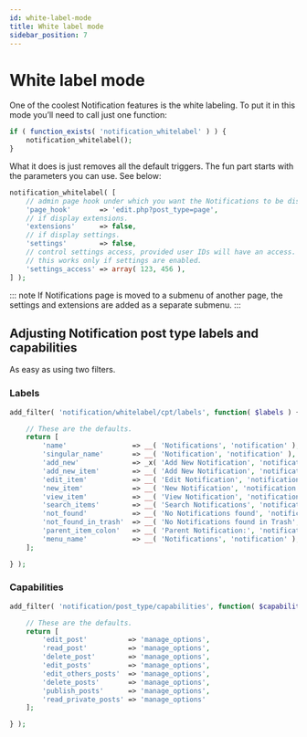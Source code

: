 ```yaml
---
id: white-label-mode
title: White label mode
sidebar_position: 7
---
```


# White label mode

One of the coolest Notification features is the white labeling. To put it in this mode you’ll need to call just one function:

```php
if ( function_exists( 'notification_whitelabel' ) ) {
	notification_whitelabel();
}
```

What it does is just removes all the default triggers. The fun part starts with the parameters you can use. See below:

```php
notification_whitelabel( [
	// admin page hook under which you want the Notifications to be displayed.
	'page_hook'       => 'edit.php?post_type=page',
	// if display extensions.
	'extensions'      => false,
	// if display settings.
	'settings'        => false,
	// control settings access, provided user IDs will have an access.
	// this works only if settings are enabled.
	'settings_access' => array( 123, 456 ),
] );
```

::: note
If Notifications page is moved to a submenu of another page, the settings and extensions are added as a separate submenu.
:::

## Adjusting Notification post type labels and capabilities

As easy as using two filters.

### Labels

```php
add_filter( 'notification/whitelabel/cpt/labels', function( $labels ) {

	// These are the defaults.
	return [
		'name'                => __( 'Notifications', 'notification' ),
		'singular_name'       => __( 'Notification', 'notification' ),
		'add_new'             => _x( 'Add New Notification', 'notification', 'notification' ),
		'add_new_item'        => __( 'Add New Notification', 'notification' ),
		'edit_item'           => __( 'Edit Notification', 'notification' ),
		'new_item'            => __( 'New Notification', 'notification' ),
		'view_item'           => __( 'View Notification', 'notification' ),
		'search_items'        => __( 'Search Notifications', 'notification' ),
		'not_found'           => __( 'No Notifications found', 'notification' ),
		'not_found_in_trash'  => __( 'No Notifications found in Trash', 'notification' ),
		'parent_item_colon'   => __( 'Parent Notification:', 'notification' ),
		'menu_name'           => __( 'Notifications', 'notification' ),
	];

} );
```

### Capabilities

```php
add_filter( 'notification/post_type/capabilities', function( $capabilities ) {

	// These are the defaults.
	return [
		'edit_post'          => 'manage_options',
		'read_post'          => 'manage_options',
		'delete_post'        => 'manage_options',
		'edit_posts'         => 'manage_options',
		'edit_others_posts'  => 'manage_options',
		'delete_posts'       => 'manage_options',
		'publish_posts'      => 'manage_options',
		'read_private_posts' => 'manage_options'
	];

} );
```

